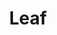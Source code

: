 ---
title: "Leaf"

categories: ['']

tags: ['Leaf']

arabic: ['ورقة']

publishers: ['معجم مصطلحات التعلم الآلي والتعلم العميق وعلم البيانات']

types: "word"

slug: ""
---